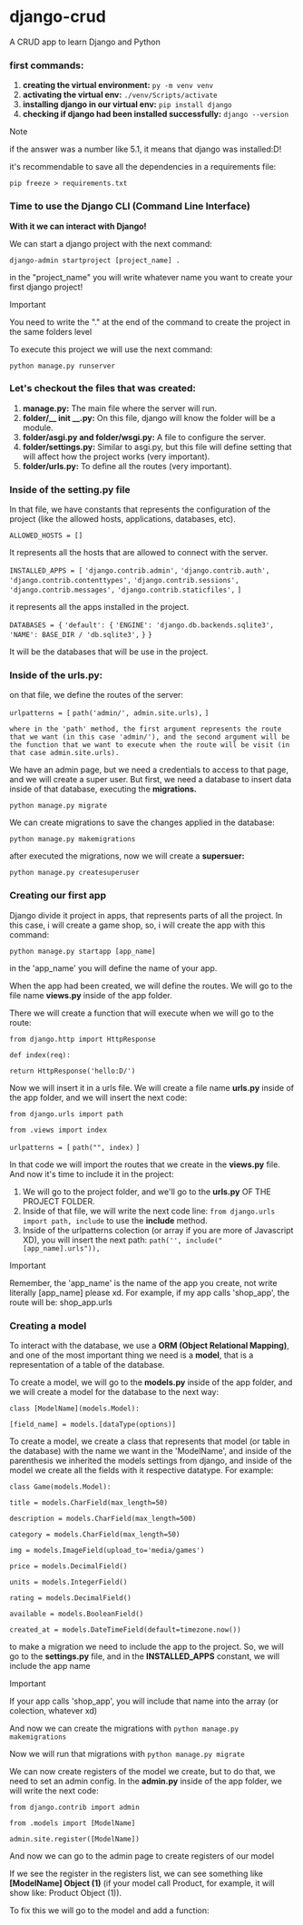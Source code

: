 # django-crud
A CRUD app to learn Django and Python 

### first commands:

1. **creating the virtual environment:** ```py -m venv venv```
2. **activating the virtual env:** ```./venv/Scripts/activate```
3. **installing django in our virtual env:** ```pip install django```
4. **checking if django had been installed successfully:** ```django --version``` 
  > [!NOTE]
  > if the answer was a number like 5.1, it means that django was installed:D!

it's recommendable to save all the dependencies in a requirements file:

```pip freeze > requirements.txt```

### Time to use the Django CLI (Command Line Interface)

**With it we can interact with Django!**

We can start a django project with the next command:

```django-admin startproject [project_name] .```

in the "project_name" you will write whatever name you want to create your first django project!

> [!IMPORTANT]
> You need to write the "." at the end of the command to create the project in the same folders level 

To execute this project we will use the next command:

```python manage.py runserver```

### Let's checkout the files that was created:

1. **manage.py:** The main file where the server will run.
2. **folder/__ init __.py:** On this file, django will know the folder will be a module.
3. **folder/asgi.py and folder/wsgi.py:** A file to configure the server.
4. **folder/settings.py:** Similar to asgi.py, but this file will define setting that will affect how the project works (very important).
5. **folder/urls.py:** To define all the routes (very important).

### Inside of the setting.py file

In that file, we have constants that represents the configuration of the project (like the allowed hosts, applications, databases, etc).

```ALLOWED_HOSTS = []```

It represents all the hosts that are allowed to connect with the server.

```INSTALLED_APPS = [```
    ```'django.contrib.admin',```
    ```'django.contrib.auth',```
    ```'django.contrib.contenttypes',```
    ```'django.contrib.sessions',```
    ```'django.contrib.messages',```
    ```'django.contrib.staticfiles',```
```]```

it represents all the apps installed in the project.

```DATABASES = {```
    ```'default': {```
        ```'ENGINE': 'django.db.backends.sqlite3',```
        ```'NAME': BASE_DIR / 'db.sqlite3',```
    ```}```
```}```

It will be the databases that will be use in the project.

### Inside of the urls.py:

on that file, we define the routes of the server:

```urlpatterns = [```
    ```path('admin/', admin.site.urls),```
```]```

    where in the 'path' method, the first argument represents the route that we want (in this case 'admin/'), and the second argument will be the function that we want to execute when the route will be visit (in that case admin.site.urls).

We have an admin page, but we need a credentials to access to that page, and we will create a super user. But first, we need a database to insert data inside of that database, executing the **migrations.**

```python manage.py migrate```

We can create migrations to save the changes applied in the database:

```python manage.py makemigrations```

after executed the migrations, now we will create a **supersuer:**

```python manage.py createsuperuser```

### Creating our first app

Django divide it project in apps, that represents parts of all the project. In this case, i will create a game shop, so, i will create the app with this command:

```python manage.py startapp [app_name]```

in the 'app_name' you will define the name of your app.

When the app had been created, we will define the routes. We will go to the file name **views.py** inside of the app folder.

There we will create a function that will execute when we will go to the route:

```from django.http import HttpResponse```

```def index(req):```

```return HttpResponse('hello:D/')```

Now we will insert it in a urls file. We will create a file name **urls.py** inside of the app folder, and we will insert the next code:

```from django.urls import path```

```from .views import index```

```urlpatterns = [```
  ```path("", index)```
```]```

In that code we will import the routes that we create in the **views.py** file. And now it's time to include it in the project:

1. We will go to the project folder, and we'll go to the **urls.py** OF THE PROJECT FOLDER.
2. Inside of that file, we will write the next code line: ```from django.urls import path, include``` to use the **include** method.
3. Inside of the urlpatterns colection (or array if you are more of Javascript XD), you will insert the next path: ```path('', include("[app_name].urls")),```

 > [!IMPORTANT]
 > Remember, the 'app_name' is the name of the app you create, not write literally [app_name] please xd. For example, if my app calls 'shop_app', the route will be: shop_app.urls

### Creating a model

To interact with the database, we use a **ORM (Object Relational Mapping)**, and one of the most important thing we need is a **model**, that is a representation of a table of the database. 

To create a model, we will go to the **models.py** inside of the app folder, and we will create a model for the database to the next way:

```class [ModelName](models.Model):```

```[field_name] = models.[dataType(options)]```

To create a model, we create a class that represents that model (or table in the database) with the name we want in the 'ModelName', and inside of the parenthesis we inherited the models settings from django, and inside of the model we create all the fields with it respective datatype. For example:

```class Game(models.Model):```
  
  ```title = models.CharField(max_length=50)```

  ```description = models.CharField(max_length=500)```

  ```category = models.CharField(max_length=50)```

  ```img = models.ImageField(upload_to='media/games')```

  ```price = models.DecimalField()```

  ```units = models.IntegerField()```

  ```rating = models.DecimalField()```

  ```available = models.BooleanField()```

  ```created_at = models.DateTimeField(default=timezone.now())```

to make a migration we need to include the app to the project. So, we will go to the **settings.py** file, and in the **INSTALLED_APPS** constant, we will include the app name

> [!IMPORTANT]
> If your app calls 'shop_app', you will include that name into the array (or colection, whatever xd)

And now we can create the migrations with ```python manage.py makemigrations```

Now we will run that migrations with ```python manage.py migrate```

We can now create registers of the model we create, but to do that, we need to set an admin config. In the **admin.py** inside of the app folder, we will write the next code:

```from django.contrib import admin```

```from .models import [ModelName]```

```admin.site.register([ModelName])```

And now we can go to the admin page to create registers of our model

If we see the register in the registers list, we can see something like **[ModelName] Object (1)** (if your model call Product, for example, it will show like: Product Object (1)). 

To fix this we will go to the model and add a function:

